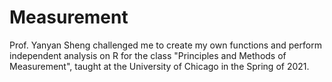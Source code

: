 # Measurement
Prof. Yanyan Sheng challenged me to create my own functions and perform independent analysis on R for the class "Principles and Methods of Measurement", taught at the University of Chicago in the Spring of 2021. 
